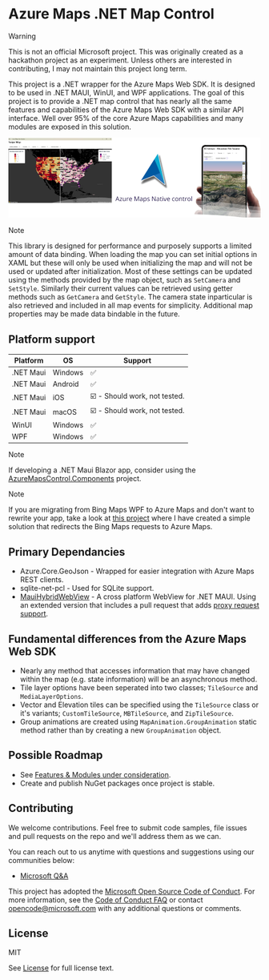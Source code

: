 # Azure Maps .NET Map Control

> [!WARNING]  
> This is not an official Microsoft project. This was originally created as a hackathon project as an experiment. Unless others are interested in contributing, I may not maintain this project long term. 

This project is a .NET wrapper for the Azure Maps Web SDK. It is designed to be used in .NET MAUI, WinUI, and WPF applications. 
The goal of this project is to provide a .NET map control that has nearly all the same features and capabilities of the Azure Maps Web SDK with a similar API interface. 
Well over 95% of the core Azure Maps capabilities and many modules are exposed in this solution. 

![](Docs/Screenshots/AzureMapsNativeControlScreenshot.png)

> [!NOTE]
> This library is designed for performance and purposely supports a limited amount of data binding. 
> When loading the map you can set initial options in XAML but these will only be used when initializing the map and will not be used or updated after initialization.
> Most of these settings can be updated using the methods provided by the map object, such as `SetCamera` and `SetStyle`. 
> Similarly their current values can be retrieved using getter methods such as `GetCamera` and `GetStyle`. 
> The camera state inparticular is also retrieved and included in all map events for simplicity. 
> Additional map properties may be made data bindable in the future.

## Platform support

| Platform | OS | Support |
| --- | --- | --- |
| .NET Maui | Windows | :white_check_mark: |
| .NET Maui | Android | :white_check_mark: |
| .NET Maui | iOS | :ballot_box_with_check: - Should work, not tested. |
| .NET Maui | macOS | :ballot_box_with_check: - Should work, not tested. |
| WinUI | Windows | :white_check_mark: |
| WPF | Windows | :white_check_mark: |

> [!NOTE]
> If developing a .NET Maui Blazor app, consider using the [AzureMapsControl.Components](https://github.com/arnaudleclerc/AzureMapsControl.Components) project.

> [!NOTE]
> If you are migrating from Bing Maps WPF to Azure Maps and don't want to rewrite your app, take a look at [this project](https://github.com/rbrundritt/AzureMapsWPFControl) where I have created a simple solution that redirects the Bing Maps requests to Azure Maps.

## Primary Dependancies

- Azure.Core.GeoJson - Wrapped for easier integration with Azure Maps REST clients.
- sqlite-net-pcl - Used for SQLite support.
- [MauiHybridWebView](https://github.com/Eilon/MauiHybridWebView) - A cross platform WebView for .NET MAUI. Using an extended version that includes a pull request that adds [proxy request support](https://github.com/Eilon/MauiHybridWebView/pull/73).

## Fundamental differences from the Azure Maps Web SDK

- Nearly any method that accesses information that may have changed within the map (e.g. state information) will be an asynchronous method.
- Tile layer options have been seperated into two classes; `TileSource` and `MediaLayerOptions`.
- Vector and Elevation tiles can be specified using the `TileSource` class or it's variants; `CustomTileSource`, `MBTileSource`, and `ZipTileSource`.
- Group animations are created using `MapAnimation.GroupAnimation` static method rather than by creating a new `GroupAnimation` object.

## Possible Roadmap

- See [Features & Modules under consideration](Docs/APICoverage.md#features--modules-under-consideration).
- Create and publish NuGet packages once project is stable.

## Contributing

We welcome contributions. Feel free to submit code samples, file issues and pull requests on the repo and we'll address them as we can. 

You can reach out to us anytime with questions and suggestions using our communities below:
* [Microsoft Q&A](https://docs.microsoft.com/answers/topics/azure-maps.html)

This project has adopted the [Microsoft Open Source Code of Conduct](https://opensource.microsoft.com/codeofconduct/). 
For more information, see the [Code of Conduct FAQ](https://opensource.microsoft.com/codeofconduct/faq/) or 
contact [opencode@microsoft.com](mailto:opencode@microsoft.com) with any additional questions or comments.

## License

MIT
 
See [License](LICENSE) for full license text.

